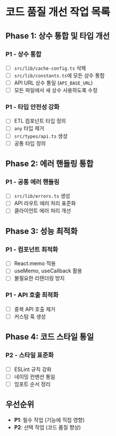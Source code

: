 # 코드 품질 개선 작업 목록

## Phase 1: 상수 통합 및 타입 개선

### P1 - 상수 통합

- [ ] `src/lib/cache-config.ts` 삭제
- [ ] `src/lib/constants.ts`에 모든 상수 통합
- [ ] API URL 상수 통일 (`API_BASE_URL`)
- [ ] 모든 파일에서 새 상수 사용하도록 수정

### P1 - 타입 안전성 강화

- [ ] ETL 컴포넌트 타입 정의
- [ ] `any` 타입 제거
- [ ] `src/types/api.ts` 생성
- [ ] 공통 타입 정의

## Phase 2: 에러 핸들링 통합

### P1 - 공통 에러 핸들링

- [ ] `src/lib/errors.ts` 생성
- [ ] API 라우트 에러 처리 표준화
- [ ] 클라이언트 에러 처리 개선

## Phase 3: 성능 최적화

### P1 - 컴포넌트 최적화

- [ ] React.memo 적용
- [ ] useMemo, useCallback 활용
- [ ] 불필요한 리렌더링 방지

### P1 - API 호출 최적화

- [ ] 중복 API 호출 제거
- [ ] 커스텀 훅 생성

## Phase 4: 코드 스타일 통일

### P2 - 스타일 표준화

- [ ] ESLint 규칙 강화
- [ ] 네이밍 컨벤션 통일
- [ ] 임포트 순서 정리

## 우선순위

- **P1**: 필수 작업 (기능에 직접 영향)
- **P2**: 선택 작업 (코드 품질 향상)
